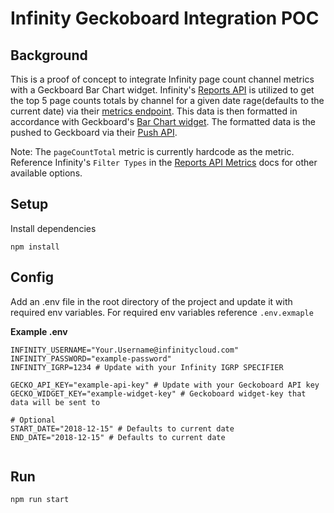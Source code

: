 # Infinity Geckoboard Integration POC

## Background
This is a proof of concept to integrate Infinity page count channel metrics with a Geckboard Bar Chart widget. Infinity's [Reports API](https://www.infinity.co/service/api/reports_v2_basics.html) is utilized to get the top 5 page counts totals by channel for a given date rage(defaults to the current date) via their [metrics endpoint](https://www.infinity.co/service/api/reports_v2_metrics.html). This data is then formatted in accordance with Geckboard's [Bar Chart widget](https://developer-custom.geckoboard.com/#bar-chart). The formatted data is the pushed to Geckboard via their [Push API](https://developer-custom.geckoboard.com/#push-overview).

Note: The `pageCountTotal` metric is currently hardcode as the metric. Reference Infinity's `Filter Types` in the [Reports API Metrics](https://www.infinity.co/service/api/reports_v2_metrics.html) docs for other available options. 


## Setup
Install dependencies
```
npm install
```

## Config
Add an .env file in the root directory of the project and update it with required env variables. For required env variables reference `.env.exmaple`

**Example .env**
```
INFINITY_USERNAME="Your.Username@infinitycloud.com"
INFINITY_PASSWORD="example-password"
INFINITY_IGRP=1234 # Update with your Infinity IGRP SPECIFIER

GECKO_API_KEY="example-api-key" # Update with your Geckoboard API key
GECKO_WIDGET_KEY="example-widget-key" # Geckoboard widget-key that data will be sent to

# Optional
START_DATE="2018-12-15" # Defaults to current date
END_DATE="2018-12-15" # Defaults to current date


```

## Run
```
npm run start
```
